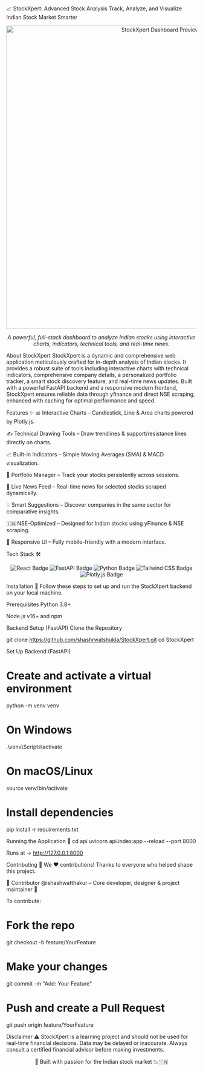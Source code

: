 📈 StockXpert: Advanced Stock Analysis
Track, Analyze, and Visualize Indian Stock Market Smarter
<div align="center">
<img src="YOUR_IMAGE_LINK_HERE" alt="StockXpert Dashboard Preview" width="800"/>
</div>

<p align="center">
<em>A powerful, full-stack dashboard to analyze Indian stocks using interactive charts, indicators, technical tools, and real-time news.</em>
</p>

About StockXpert
StockXpert is a dynamic and comprehensive web application meticulously crafted for in-depth analysis of Indian stocks. It provides a robust suite of tools including interactive charts with technical indicators, comprehensive company details, a personalized portfolio tracker, a smart stock discovery feature, and real-time news updates. Built with a powerful FastAPI backend and a responsive modern frontend, StockXpert ensures reliable data through yfinance and direct NSE scraping, enhanced with caching for optimal performance and speed.


Features ✨
📊 Interactive Charts – Candlestick, Line & Area charts powered by Plotly.js.

✍️ Technical Drawing Tools – Draw trendlines & support/resistance lines directly on charts.

📈 Built-in Indicators – Simple Moving Averages (SMA) & MACD visualization.

💼 Portfolio Manager – Track your stocks persistently across sessions.

📰 Live News Feed – Real-time news for selected stocks scraped dynamically.

💡 Smart Suggestions – Discover companies in the same sector for comparative insights.

🇮🇳 NSE-Optimized – Designed for Indian stocks using yFinance & NSE scraping.

📱 Responsive UI – Fully mobile-friendly with a modern interface.

Tech Stack 🛠️
<p align="center">
<img src="https://img.shields.io/badge/React-20232A?style=for-the-badge&logo=react&logoColor=61DAFB" alt="React Badge"/>
<img src="https://img.shields.io/badge/FastAPI-005571?style=for-the-badge&logo=fastapi&logoColor=white" alt="FastAPI Badge"/>
<img src="https://img.shields.io/badge/Python-3776AB?style=for-the-badge&logo=python&logoColor=white" alt="Python Badge"/>
<img src="https://img.shields.io/badge/Tailwind_CSS-38B2AC?style=for-the-badge&logo=tailwind-css&logoColor=white" alt="Tailwind CSS Badge"/>
<img src="https://img.shields.io/badge/Plotly.js-3F4F75?style=for-the-badge&logo=plotly&logoColor=white" alt="Plotly.js Badge"/>
</p>


Installation 🚀
Follow these steps to set up and run the StockXpert backend on your local machine.

Prerequisites
Python 3.8+

Node.js v16+ and npm

Backend Setup (FastAPI)
Clone the Repository

git clone https://github.com/shashrwatshukla/StockXpert.git
cd StockXpert

Set Up Backend (FastAPI)

# Create and activate a virtual environment
python -m venv venv

# On Windows
.\venv\Scripts\activate

# On macOS/Linux
source venv/bin/activate

# Install dependencies
pip install -r requirements.txt

Running the Application 🧪
cd api
uvicorn api.index:app --reload --port 8000

Runs at → http://127.0.0.1:8000

Contributing 🤝
We ❤️ contributions! Thanks to everyone who helped shape this project.

👤 Contributor
@ishashwatthakur – Core developer, designer & project maintainer 🎯

To contribute:

# Fork the repo
git checkout -b feature/YourFeature

# Make your changes
git commit -m "Add: Your Feature"

# Push and create a Pull Request
git push origin feature/YourFeature

Disclaimer ⚠️
StockXpert is a learning project and should not be used for real-time financial decisions.
Data may be delayed or inaccurate. Always consult a certified financial advisor before making investments.

<p align="center">
🚀 Built with passion for the Indian stock market 📉🇮🇳
</p>

